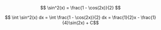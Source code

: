 $$ \sin^2(x) = \frac{1 - \cos(2x)}{2} $$

$$ \int \sin^2(x) dx = \int \frac{1 - \cos(2x)}{2} dx  = \frac{1}{2}x - \frac{1}{4}\sin(2x) + C$$
